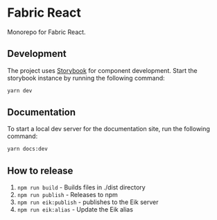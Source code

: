 # Fabric React

Monorepo for Fabric React.

## Development

The project uses [Storybook](https://storybook.js.org/) for component
development. Start the storybook instance by running the following command:

```sh
yarn dev
```

## Documentation

To start a local dev server for the documentation site, run the following
command:

```sh
yarn docs:dev
```

## How to release

1. `npm run build` - Builds files in ./dist directory
1. `npm run publish` - Releases to npm
1. `npm run eik:publish` - publishes to the Eik server
1. `npm run eik:alias` - Update the Eik alias
